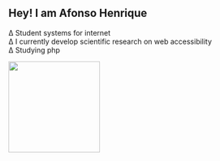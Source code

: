 ## Hey! I am Afonso Henrique 

Δ Student systems for internet </br>
Δ I currently develop scientific research on web accessibility</br>
Δ Studying php



 <div>
  <a href="https://github.com/aefonso">
  <img height="180em" src="https://github-readme-stats.vercel.app/api?username=aefonso&show_icons=true&theme=dracula&include_all_commits=true&count_private=true"/>
 
</div>
 


  
